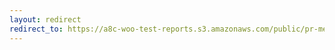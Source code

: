 ```yaml
---
layout: redirect
redirect_to: https://a8c-woo-test-reports.s3.amazonaws.com/public/pr-merge/41545/api/index.html
---
```

